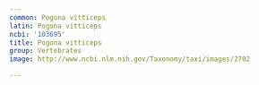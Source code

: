 ```yaml
---
common: Pogona vitticeps
latin: Pogona vitticeps
ncbi: '103695'
title: Pogona vitticeps
group: Vertebrates
image: http://www.ncbi.nlm.nih.gov/Taxonomy/taxi/images/2702

---
```

